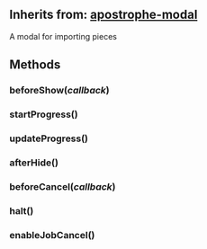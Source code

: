 ## Inherits from: [apostrophe-modal](../apostrophe-modal/browser-apostrophe-modal.md)
A modal for importing pieces


## Methods
### beforeShow(*callback*)

### startProgress()

### updateProgress()

### afterHide()

### beforeCancel(*callback*)

### halt()

### enableJobCancel()

